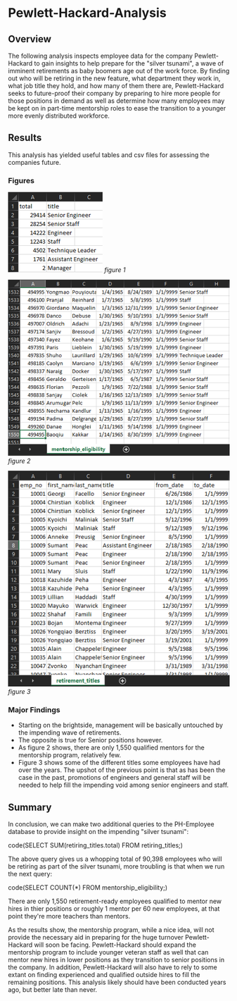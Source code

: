 # Pewlett-Hackard-Analysis

## Overview
The following analysis inspects employee data for the company Pewlett-Hackard to gain insights to help prepare for the "silver tsunami", a wave of imminent retirements as baby boomers age out of the work force. By finding out who will be retiring in the new feature, what department they work in, what job title they hold, and how many of them there are, Pewlett-Hackard seeks to future-proof their company by preparing to hire more people for those positions in demand as well as determine how many employees may be kept on in part-time mentorship roles to ease the transition to a younger more evenly distributed workforce.

## Results
This analysis has yielded useful tables and csv files for assessing the companies future. 

### Figures
![impending_retirements_by_title](https://github.com/deklund76/Pewlett-Hackard-Analysis/blob/main/Resources/impending_retirements_by_title.png)
_figure 1_

![mentorship_eligibility](https://github.com/deklund76/Pewlett-Hackard-Analysis/blob/main/Resources/mentorship_eligibility.png)
_figure 2_

![retiring_employees_titles_held](https://github.com/deklund76/Pewlett-Hackard-Analysis/blob/main/Resources/retiring_employees_titles_held.png)
_figure 3_

### Major Findings

* Starting on the brightside, management will be basically untouched by the impending wave of retirements.
* The opposite is true for Senior positions however.
* As figure 2 shows, there are only 1,550 qualified mentors for the mentorship program, relatively few.
* Figure 3 shows some of the different titles some employees have had over the years. The upshot of the previous point is that as has been the case in the past, promotions of engineers and general staff will be needed to help fill the impending void among senior engineers and staff.

## Summary
In conclusion, we can make two additional queries to the PH-Employee database to provide insight on the impending "silver tsunami":

code(SELECT SUM(retiring_titles.total)
FROM retiring_titles;)

The above query gives us a whopping total of 90,398 employees who will be retiring as part of the silver tsunami, more troubling is that when we run the next query:

code(SELECT COUNT(*)
FROM mentorship_eligibility;)

There are only 1,550 retirement-ready employees qualified to mentor new hires in thier positions or roughly 1 mentor per 60 new employees, at that point they're more teachers than mentors.

As the results show, the mentorship program, while a nice idea, will not provide the necessary aid in preparing for the huge turnover Pewlett-Hackard will soon be facing. Pewlett-Hackard should expand the mentorship program to include younger veteran staff as well that can mentor new hires in lower positions as they transition to senior positions in the company. In addition, Pewlett-Hackard will also have to rely to some extant on finding experienced and qualified outside hires to fill the remaining positions. This analysis likely should have been conducted years ago, but better late than never.
